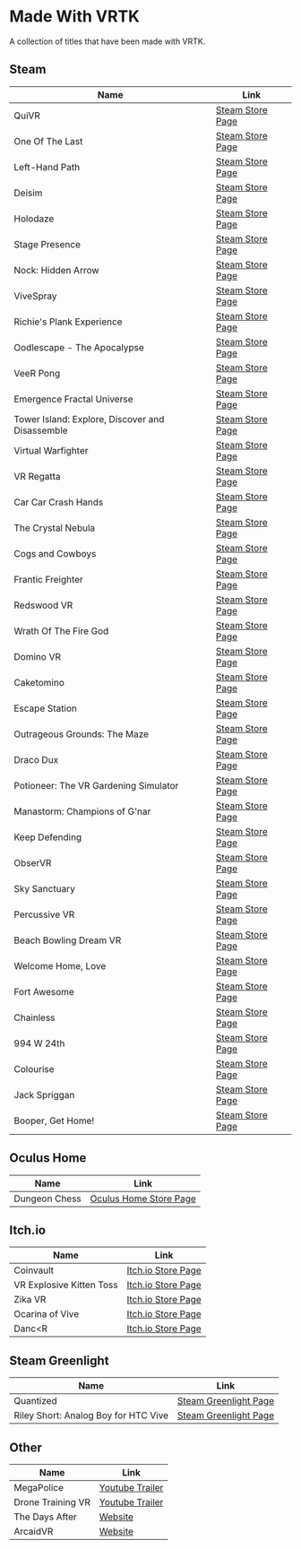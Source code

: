 # Made With VRTK

A collection of titles that have been made with VRTK.

## Steam

| Name | Link |
|-------------------------------------------------|-------------------------------------------------------------------------------------------|
| QuiVR | [Steam Store Page](http://store.steampowered.com/app/489380) |
| One Of The Last | [Steam Store Page](http://store.steampowered.com/app/550360) |
| Left-Hand Path | [Steam Store Page](http://store.steampowered.com/app/488760) |
| Deisim | [Steam Store Page](http://store.steampowered.com/app/525680) |
| Holodaze | [Steam Store Page](http://store.steampowered.com/app/475520) |
| Stage Presence | [Steam Store Page](http://store.steampowered.com/app/391640) |
| Nock: Hidden Arrow | [Steam Store Page](http://store.steampowered.com/app/525210) |
| ViveSpray | [Steam Store Page](http://store.steampowered.com/app/494830) |
| Richie's Plank Experience | [Steam Store Page](http://store.steampowered.com/app/517160) |
| Oodlescape - The Apocalypse | [Steam Store Page](http://store.steampowered.com/app/587560) |
| VeeR Pong | [Steam Store Page](http://store.steampowered.com/app/494850) |
| Emergence Fractal Universe | [Steam Store Page](http://store.steampowered.com/app/500470) |
| Tower Island: Explore, Discover and Disassemble | [Steam Store Page](http://store.steampowered.com/app/487740) |
| Virtual Warfighter | [Steam Store Page](http://store.steampowered.com/app/517020) |
| VR Regatta | [Steam Store Page](http://store.steampowered.com/app/468240) |
| Car Car Crash Hands | [Steam Store Page](http://store.steampowered.com/app/472720) |
| The Crystal Nebula | [Steam Store Page](http://store.steampowered.com/app/505660) |
| Cogs and Cowboys | [Steam Store Page](http://store.steampowered.com/app/510410) |
| Frantic Freighter | [Steam Store Page](http://store.steampowered.com/app/503150) |
| Redswood VR | [Steam Store Page](http://store.steampowered.com/app/499760) |
| Wrath Of The Fire God | [Steam Store Page](http://store.steampowered.com/app/511370) |
| Domino VR | [Steam Store Page](http://store.steampowered.com/app/508680) |
| Caketomino | [Steam Store Page](http://store.steampowered.com/app/517770) |
| Escape Station | [Steam Store Page](http://store.steampowered.com/app/527360) |
| Outrageous Grounds: The Maze | [Steam Store Page](http://store.steampowered.com/app/513050) |
| Draco Dux | [Steam Store Page](http://store.steampowered.com/app/460730) |
| Potioneer: The VR Gardening Simulator | [Steam Store Page](http://store.steampowered.com/app/544410) |
| Manastorm: Champions of G'nar | [Steam Store Page](http://store.steampowered.com/app/548560) |
| Keep Defending | [Steam Store Page](http://store.steampowered.com/app/527720) |
| ObserVR | [Steam Store Page](http://store.steampowered.com/app/549360) |
| Sky Sanctuary | [Steam Store Page](http://store.steampowered.com/app/526130) |
| Percussive VR | [Steam Store Page](http://store.steampowered.com/app/536370) |
| Beach Bowling Dream VR | [Steam Store Page](http://store.steampowered.com/app/557960) |
| Welcome Home, Love | [Steam Store Page](http://store.steampowered.com/app/553050) |
| Fort Awesome | [Steam Store Page](http://store.steampowered.com/app/594120) |
| Chainless | [Steam Store Page](http://store.steampowered.com/app/589680) |
| 994 W 24th | [Steam Store Page](http://store.steampowered.com/app/536050) |
| Colourise | [Steam Store Page](http://store.steampowered.com/app/576820) |
| Jack Spriggan | [Steam Store Page](http://store.steampowered.com/app/620660) |
| Booper, Get Home! | [Steam Store Page](http://store.steampowered.com/app/631670) |

## Oculus Home

| Name | Link |
|-------------------------------------------------|-------------------------------------------------------------------------------------------|
| Dungeon Chess | [Oculus Home Store Page](https://www.oculus.com/experiences/rift/1201154329997563) |

## Itch.io

| Name | Link |
|-------------------------------------------------|-------------------------------------------------------------------------------------------|
| Coinvault | [Itch.io Store Page](https://ldvr.itch.io/ldvrs-coinvault-for-the-vive) |
| VR Explosive Kitten Toss | [Itch.io Store Page](https://ldvr.itch.io/ldvrs-kitten-toss) |
| Zika VR | [Itch.io Store Page](https://ldvr.itch.io/ldvr-presents-zika-vr) |
| Ocarina of Vive | [Itch.io Store Page](https://tomcat94.itch.io/ocarina-of-vive-shooting-gallery) |
| Danc<R | [Itch.io Store Page](https://tomcat94.itch.io/dancr-alpha) |

## Steam Greenlight

| Name | Link |
|-------------------------------------------------|-------------------------------------------------------------------------------------------|
| Quantized | [Steam Greenlight Page](https://steamcommunity.com/sharedfiles/filedetails/?id=195344075) |
| Riley Short: Analog Boy for HTC Vive | [Steam Greenlight Page](http://steamcommunity.com/sharedfiles/filedetails/?id=878866678) |

## Other

| Name | Link |
|-------------------------------------------------|-------------------------------------------------------------------------------------------|
| MegaPolice | [Youtube Trailer](https://www.youtube.com/watch?v=d6hCgfMxldY) |
| Drone Training VR | [Youtube Trailer](https://www.youtube.com/watch?v=A5MFT2JsySc) |
| The Days After | [Website](http://www.fivefingerstudios.com/thedaysafter) |
| ArcaidVR | [Website](http://www.arcaidvr.com) |
